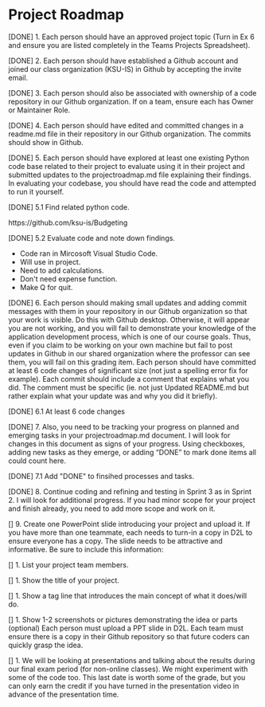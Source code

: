 <h1>Project Roadmap</h1>

<p>[DONE] 1. Each person should have an approved project topic (Turn in Ex 6 and ensure you are listed completely in the Teams Projects Spreadsheet).</p>
<p>[DONE] 2. Each person should have established a Github account and joined our class organization (KSU-IS) in Github by accepting the invite email.</p>
<p>[DONE] 3. Each person should also be associated with ownership of a code repository in our Github organization. If on a team, ensure each has Owner or Maintainer Role.</p>
<p>[DONE] 4. Each person should have edited and committed changes in a readme.md file in their repository in our Github organization. The commits should show in Github.</p>
<p>[DONE] 5. Each person should have explored at least one existing Python code base related to their project to evaluate using it in their project and submitted updates to the projectroadmap.md file explaining their findings. In evaluating your codebase, you should have read the code and attempted to run it yourself.</p>
<p>  [DONE] 5.1 Find related python code.</p>
<p>    https://github.com/ksu-is/Budgeting</p>
<p>  [DONE] 5.2 Evaluate code and note down findings.</p>
<ul>
<li>  Code ran in Mircosoft Visual Studio Code.</li>
<li>    Will use in project.</li>
<li>    Need to add calculations.</li>
<li>    Don't need expense function.</li>
<li>    Make Q for quit.</li>
</ul>  
  
<p>[DONE] 6. Each person should making small updates and adding commit messages with them in your repository in our Github organization so that your work is visible. Do this with Github desktop. Otherwise, it will appear you are not working, and you will fail to demonstrate your knowledge of the application development process, which is one of our course goals. Thus, even if you claim to be working on your own machine but fail to post updates in Github in our shared organization where the professor can see them, you will fail on this grading item. Each person should have committed at least 6 code changes of significant size (not just a spelling error fix for example). Each commit should include a comment that explains what you did. The comment must be specific (ie. not just Updated README.md but rather explain what your update was and why you did it briefly).
<p>  [DONE] 6.1 At least 6 code changes 
<p>[DONE] 7. Also, you need to be tracking your progress on planned and emerging tasks in your projectroadmap.md document. I will look for changes in this document as signs of your progress. Using checkboxes, adding new tasks as they emerge, or adding “DONE” to mark done items all could count here.
<p>    [DONE] 7.1 Add "DONE" to finsihed processes and tasks.
    
<p>[DONE] 8. Continue coding and refining and testing in Sprint 3 as in Sprint 2. I will look for additional progress. If you had minor scope for your project and finish already, you need to add more scope and work on it. 
<p>[] 9. Create one PowerPoint slide introducing your project and upload it. If you have more than one teammate, each needs to turn-in a copy in D2L to ensure everyone has a copy. The slide needs to be attractive and informative. Be sure to include this information:
<p>  [] 1. List your project team members.
<p>  [] 1. Show the title of your project.
<p>  [] 1. Show a tag line that introduces the main concept of what it does/will do.
<p>  [] 1. Show 1-2 screenshots or pictures demonstrating the idea or parts (optional) Each person must upload a PPT slide in D2L. Each team must ensure there is a copy in their Github repository so that future coders can quickly grasp the idea.

<p>[] 1. We will be looking at presentations and talking about the results during our final exam period (for non-online classes). We might experiment with some of the code too. This last date is worth some of the grade, but you can only earn the credit if you have turned in the presentation video in advance of the presentation time.
